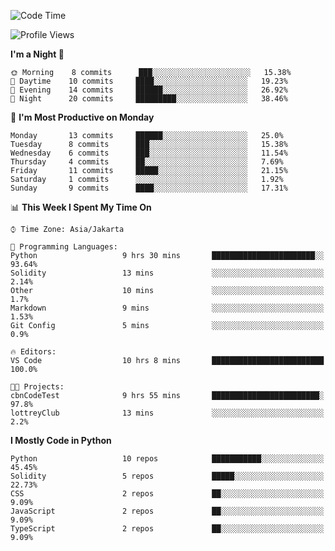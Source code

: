 <!--START_SECTION:waka-->
![Code Time](http://img.shields.io/badge/Code%20Time-1%2C352%20hrs%2032%20mins-blue)

![Profile Views](http://img.shields.io/badge/Profile%20Views-0-blue)

**I'm a Night 🦉** 

```text
🌞 Morning    8 commits      ███░░░░░░░░░░░░░░░░░░░░░░   15.38% 
🌆 Daytime    10 commits     ████░░░░░░░░░░░░░░░░░░░░░   19.23% 
🌃 Evening    14 commits     ██████░░░░░░░░░░░░░░░░░░░   26.92% 
🌙 Night      20 commits     █████████░░░░░░░░░░░░░░░░   38.46%

```
📅 **I'm Most Productive on Monday** 

```text
Monday       13 commits     ██████░░░░░░░░░░░░░░░░░░░   25.0% 
Tuesday      8 commits      ███░░░░░░░░░░░░░░░░░░░░░░   15.38% 
Wednesday    6 commits      ███░░░░░░░░░░░░░░░░░░░░░░   11.54% 
Thursday     4 commits      ██░░░░░░░░░░░░░░░░░░░░░░░   7.69% 
Friday       11 commits     █████░░░░░░░░░░░░░░░░░░░░   21.15% 
Saturday     1 commits      ░░░░░░░░░░░░░░░░░░░░░░░░░   1.92% 
Sunday       9 commits      ████░░░░░░░░░░░░░░░░░░░░░   17.31%

```


📊 **This Week I Spent My Time On** 

```text
⌚︎ Time Zone: Asia/Jakarta

💬 Programming Languages: 
Python                   9 hrs 30 mins       ███████████████████████░░   93.64% 
Solidity                 13 mins             ░░░░░░░░░░░░░░░░░░░░░░░░░   2.14% 
Other                    10 mins             ░░░░░░░░░░░░░░░░░░░░░░░░░   1.7% 
Markdown                 9 mins              ░░░░░░░░░░░░░░░░░░░░░░░░░   1.53% 
Git Config               5 mins              ░░░░░░░░░░░░░░░░░░░░░░░░░   0.9%

🔥 Editors: 
VS Code                  10 hrs 8 mins       █████████████████████████   100.0%

🐱‍💻 Projects: 
cbnCodeTest              9 hrs 55 mins       ████████████████████████░   97.8% 
lottreyClub              13 mins             ░░░░░░░░░░░░░░░░░░░░░░░░░   2.2%

```

**I Mostly Code in Python** 

```text
Python                   10 repos            ███████████░░░░░░░░░░░░░░   45.45% 
Solidity                 5 repos             █████░░░░░░░░░░░░░░░░░░░░   22.73% 
CSS                      2 repos             ██░░░░░░░░░░░░░░░░░░░░░░░   9.09% 
JavaScript               2 repos             ██░░░░░░░░░░░░░░░░░░░░░░░   9.09% 
TypeScript               2 repos             ██░░░░░░░░░░░░░░░░░░░░░░░   9.09%

```



<!--END_SECTION:waka-->
